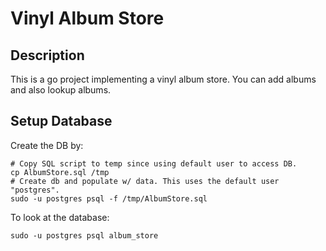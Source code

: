 # Vinyl Album Store

## Description
This is a go project implementing a vinyl album store. You can add albums and also lookup albums.

## Setup Database
Create the DB by:
```
# Copy SQL script to temp since using default user to access DB.
cp AlbumStore.sql /tmp
# Create db and populate w/ data. This uses the default user "postgres".
sudo -u postgres psql -f /tmp/AlbumStore.sql
```

To look at the database:
```
sudo -u postgres psql album_store
```